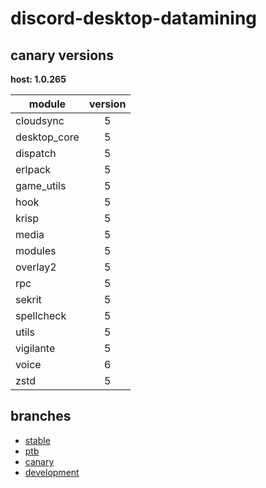 # discord-desktop-datamining

## canary versions

**host: 1.0.265**

| module | version |
| ------ | :-----: |
| cloudsync | 5 |
| desktop_core | 5 |
| dispatch | 5 |
| erlpack | 5 |
| game_utils | 5 |
| hook | 5 |
| krisp | 5 |
| media | 5 |
| modules | 5 |
| overlay2 | 5 |
| rpc | 5 |
| sekrit | 5 |
| spellcheck | 5 |
| utils | 5 |
| vigilante | 5 |
| voice | 6 |
| zstd | 5 |

## branches

- [stable](https://github.com/OpenAsar/discord-desktop-datamining/tree/stable)
- [ptb](https://github.com/OpenAsar/discord-desktop-datamining/tree/ptb)
- [canary](https://github.com/OpenAsar/discord-desktop-datamining/tree/canary)
- [development](https://github.com/OpenAsar/discord-desktop-datamining/tree/development)